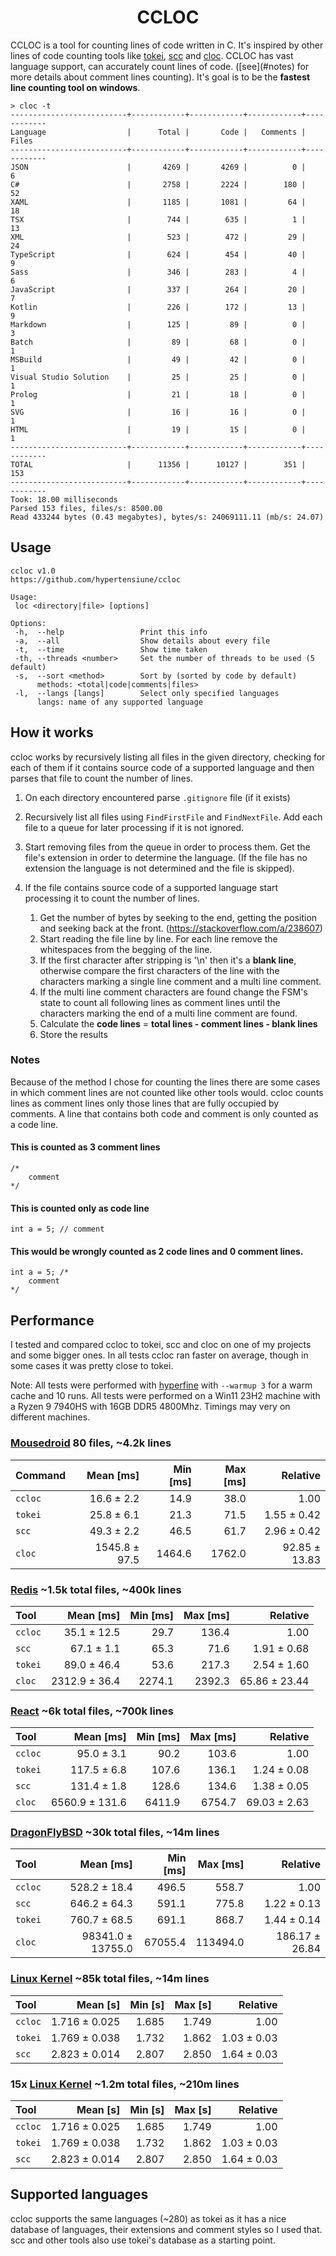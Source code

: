 <h1 align="center">CCLOC</h1>

<p>
    CCLOC is a tool for counting lines of code written in C. 
    It's inspired by other lines of code counting tools like 
    <a href="https://github.com/XAMPPRocky/tokei">tokei</a>,
    <a href="https://github.com/boyter/scc">scc</a> and
    <a href="https://github.com/AlDanial/cloc">cloc</a>.
    CCLOC has vast language support, can accurately count lines of code. ([see](#notes) for more details about comment lines counting). 
    It's goal is to be the <b>fastest line counting tool on windows</b>.
</p>

```
> cloc -t
--------------------------+------------+------------+------------+------------
Language                  |      Total |       Code |   Comments |      Files
--------------------------+------------+------------+------------+------------
JSON                      |       4269 |       4269 |          0 |          6
C#                        |       2758 |       2224 |        180 |         52
XAML                      |       1185 |       1081 |         64 |         18
TSX                       |        744 |        635 |          1 |         13
XML                       |        523 |        472 |         29 |         24
TypeScript                |        624 |        454 |         40 |          9
Sass                      |        346 |        283 |          4 |          6
JavaScript                |        337 |        264 |         20 |          7
Kotlin                    |        226 |        172 |         13 |          9
Markdown                  |        125 |         89 |          0 |          3
Batch                     |         89 |         68 |          0 |          1
MSBuild                   |         49 |         42 |          0 |          1
Visual Studio Solution    |         25 |         25 |          0 |          1
Prolog                    |         21 |         18 |          0 |          1
SVG                       |         16 |         16 |          0 |          1
HTML                      |         19 |         15 |          0 |          1
--------------------------+------------+------------+------------+------------
TOTAL                     |      11356 |      10127 |        351 |        153
--------------------------+------------+------------+------------+------------
Took: 18.00 milliseconds
Parsed 153 files, files/s: 8500.00
Read 433244 bytes (0.43 megabytes), bytes/s: 24069111.11 (mb/s: 24.07)
```

## Usage
```
ccloc v1.0
https://github.com/hypertensiune/ccloc

Usage:
 loc <directory|file> [options]

Options:
 -h,  --help                 Print this info
 -a,  --all                  Show details about every file
 -t,  --time                 Show time taken
 -th, --threads <number>     Set the number of threads to be used (5 default)
 -s,  --sort <method>        Sort by (sorted by code by default)
      methods: <total|code|comments|files>
 -l,  --langs [langs]        Select only specified languages
      langs: name of any supported language
```

## How it works
ccloc works by recursively listing all files in the given directory, checking for each of them if it contains source code of a supported language and then parses that file to count the number of lines.

1. On each directory encountered parse ```.gitignore``` file (if it exists)
2. Recursively list all files using ```FindFirstFile``` and ```FindNextFile```. Add each file to a queue for later processing if it is not ignored.
3. Start removing files from the queue in order to process them. Get the file's extension in order to determine the language. (If the file has no extension the language is not determined and the file is skipped).
4. If the file contains source code of a supported language start processing it to count the number of lines.

    1. Get the number of bytes by seeking to the end, getting the position and seeking back at the front. (https://stackoverflow.com/a/238607)
    2. Start reading the file line by line. For each line remove the whitespaces from the begging of the line.
    3. If the first character after stripping is '\n' then it's a **blank line**, otherwise compare the first characters of the line with the characters marking a single line comment and a multi line comment.
    4. If the multi line comment characters are found change the FSM's state to count all following lines as comment lines until the characters marking the end of a multi line comment are found.
    5. Calculate the **code lines** = **total lines - comment lines - blank lines**
    6. Store the results

### Notes
Because of the method I chose for counting the lines there are some cases in which comment lines are not counted like other tools would. ccloc counts lines as comment lines only those lines that are fully occupied by comments. A line that contains both code and comment is only counted as a code line.

#### This is counted as 3 comment lines
```
/*
    comment
*/
```

#### This is counted only as code line
```
int a = 5; // comment
```

#### This would be wrongly counted as 2 code lines and 0 comment lines.
```
int a = 5; /*
    comment
*/ 
```

## Performance

I tested and compared ccloc to tokei, scc and cloc on one of my projects and some bigger ones. In all tests ccloc ran faster on average, though in some cases it was pretty close to tokei. 

Note: All tests were performed with <a href="https://github.com/sharkdp/hyperfine">hyperfine</a> with ```--warmup 3``` for a warm cache and 10 runs. All tests were performed on a Win11 23H2 machine with a Ryzen 9 7940HS with 16GB DDR5 4800Mhz. Timings may very on different machines.

### <a href="https://github.com/hypertensiune/Mousedroid">Mousedroid</a> 80 files, ~4.2k lines

| Command | Mean [ms] | Min [ms] | Max [ms] | Relative |
|:---|---:|---:|---:|---:|
| `ccloc` | 16.6 ± 2.2 | 14.9 | 38.0 | 1.00 |
| `tokei` | 25.8 ± 6.1 | 21.3 | 71.5 | 1.55 ± 0.42 |
| `scc` | 49.3 ± 2.2 | 46.5 | 61.7 | 2.96 ± 0.42 |
| `cloc` | 1545.8 ± 97.5 | 1464.6 | 1762.0 | 92.85 ± 13.83 |

### <a href="https://github.com/redis/redis">Redis</a> ~1.5k total files, ~400k lines
| Tool | Mean [ms] | Min [ms] | Max [ms] | Relative |
|:---|---:|---:|---:|---:|
| `ccloc` | 35.1 ± 12.5 | 29.7 | 136.4 | 1.00 |
| `scc` | 67.1 ± 1.1 | 65.3 | 71.6 | 1.91 ± 0.68 |
| `tokei` | 89.0 ± 46.4 | 53.6 | 217.3 | 2.54 ± 1.60 |
| `cloc` | 2312.9 ± 36.4 | 2274.1 | 2392.3 | 65.86 ± 23.44 |

### <a href="https://github.com/facebook/react">React</a> ~6k total files, ~700k lines

| Tool | Mean [ms] | Min [ms] | Max [ms] | Relative |
|:---|---:|---:|---:|---:|
| `ccloc` | 95.0 ± 3.1 | 90.2 | 103.6 | 1.00 |
| `tokei` | 117.5 ± 6.8 | 107.6 | 136.1 | 1.24 ± 0.08 |
| `scc` | 131.4 ± 1.8 | 128.6 | 134.6 | 1.38 ± 0.05 |
| `cloc` | 6560.9 ± 131.6 | 6411.9 | 6754.7 | 69.03 ± 2.63 |

### <a href="https://github.com/DragonFlyBSD/DragonFlyBSD">DragonFlyBSD</a> ~30k total files, ~14m lines
| Tool | Mean [ms] | Min [ms] | Max [ms] | Relative |
|:---|---:|---:|---:|---:|
| `ccloc` | 528.2 ± 18.4 | 496.5 | 558.7 | 1.00 |
| `scc` | 646.2 ± 64.3 | 591.1 | 775.8 | 1.22 ± 0.13 |
| `tokei` | 760.7 ± 68.5 | 691.1 | 868.7 | 1.44 ± 0.14 |
| `cloc` | 98341.0 ± 13755.0 | 67055.4 | 113494.0 | 186.17 ± 26.84 |

### <a href="https://github.com/torvalds/linux">Linux Kernel</a> ~85k total files, ~14m lines

| Tool | Mean [s] | Min [s] | Max [s] | Relative |
|:---|---:|---:|---:|---:|
| `ccloc` | 1.716 ± 0.025 | 1.685 | 1.749 | 1.00 |
| `tokei` | 1.769 ± 0.038 | 1.732 | 1.862 | 1.03 ± 0.03 |
| `scc` | 2.823 ± 0.014 | 2.807 | 2.850 | 1.64 ± 0.03 |

### 15x <a href="https://github.com/torvalds/linux">Linux Kernel</a> ~1.2m total files, ~210m lines

| Tool | Mean [s] | Min [s] | Max [s] | Relative |
|:---|---:|---:|---:|---:|
| `ccloc` | 1.716 ± 0.025 | 1.685 | 1.749 | 1.00 |
| `tokei` | 1.769 ± 0.038 | 1.732 | 1.862 | 1.03 ± 0.03 |
| `scc` | 2.823 ± 0.014 | 2.807 | 2.850 | 1.64 ± 0.03 |

## Supported languages
ccloc supports the same languages (~280) as tokei as it has a nice database of languages, their extensions and comment styles so I used that. scc and other tools also use tokei's database as a starting point. 
```

```